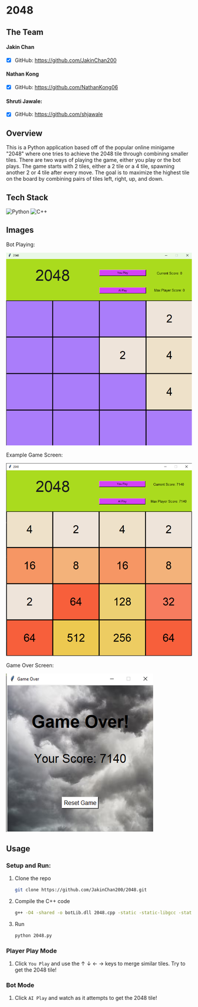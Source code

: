 # 2048 

## The Team

#### Jakin Chan 
- [x] GitHub: https://github.com/JakinChan200

#### Nathan Kong
- [x] GitHub: https://github.com/NathanKong06

#### Shruti Jawale:
- [x] GitHub: https://github.com/shjawale


## Overview
This is a Python application based off of the popular online minigame "2048" where one tries to achieve the 2048 tile through combining smaller tiles. There are two ways of playing the game, either you play or the bot plays.
The game starts with 2 tiles, either a 2 tile or a 4 tile, spawning another 2 or 4 tile after every move.
The goal is to maximize the highest tile on the board by combining pairs of tiles left, right, up, and down.

## Tech Stack
![Python](https://img.shields.io/badge/python-3670A0?style=for-the-badge&logo=python&logoColor=ffdd54)
![C++](https://img.shields.io/badge/c++-%2300599C.svg?style=for-the-badge&logo=c%2B%2B&logoColor=white)

## Images
Bot Playing:

![Bot Playing Gif](images/2048.gif)

Example Game Screen:

![Example Game Screen](images/UI.png)

Game Over Screen:

![Game Over Screen](images/GameOver.png)

## Usage
### Setup and Run:
1. Clone the repo
   ```sh
   git clone https://github.com/JakinChan200/2048.git
   ```
 
2. Compile the C++ code
    ```sh
    g++ -O4 -shared -o botLib.dll 2048.cpp -static -static-libgcc -static-libstdc++
    ```

4. Run
   ```sh
   python 2048.py
   ```

### Player Play Mode
1. Click `You Play` and use the &uarr; &darr; &larr; &rarr; keys to merge similar tiles. Try to get the 2048 tile!

### Bot Mode
1. Click `AI Play` and watch as it attempts to get the 2048 tile!